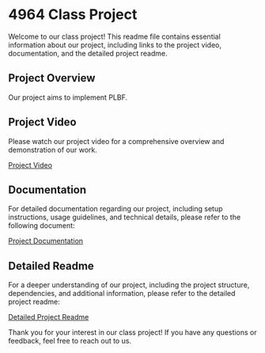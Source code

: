# 4964 Class Project

Welcome to our class project! This readme file contains essential information about our project, including links to the project video, documentation, and the detailed project readme.

## Project Overview

Our project aims to implement PLBF.

## Project Video

Please watch our project video for a comprehensive overview and demonstration of our work.

[Project Video](link_to_project_video)

## Documentation

For detailed documentation regarding our project, including setup instructions, usage guidelines, and technical details, please refer to the following document:

[Project Documentation](link_to_documentation)

## Detailed Readme

For a deeper understanding of our project, including the project structure, dependencies, and additional information, please refer to the detailed project readme:

[Detailed Project Readme](link_to_detailed_readme)

Thank you for your interest in our class project! If you have any questions or feedback, feel free to reach out to us.
